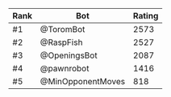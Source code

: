 Rank|Bot|Rating
---|---|---
#1|@ToromBot|2573
#2|@RaspFish|2527
#3|@OpeningsBot|2087
#4|@pawnrobot|1416
#5|@MinOpponentMoves|818
